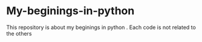 # My-beginings-in-python
This repository is about my beginings in python .
Each code is not related to the others
